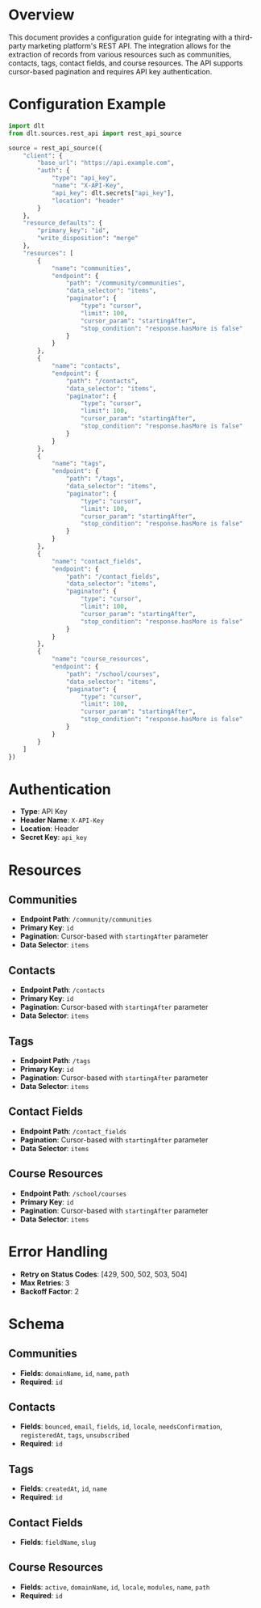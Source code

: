 # Overview

This document provides a configuration guide for integrating with a third-party marketing platform's REST API. The integration allows for the extraction of records from various resources such as communities, contacts, tags, contact fields, and course resources. The API supports cursor-based pagination and requires API key authentication.

# Configuration Example

```python
import dlt
from dlt.sources.rest_api import rest_api_source

source = rest_api_source({
    "client": {
        "base_url": "https://api.example.com",
        "auth": {
            "type": "api_key",
            "name": "X-API-Key",
            "api_key": dlt.secrets["api_key"],
            "location": "header"
        }
    },
    "resource_defaults": {
        "primary_key": "id",
        "write_disposition": "merge"
    },
    "resources": [
        {
            "name": "communities",
            "endpoint": {
                "path": "/community/communities",
                "data_selector": "items",
                "paginator": {
                    "type": "cursor",
                    "limit": 100,
                    "cursor_param": "startingAfter",
                    "stop_condition": "response.hasMore is false"
                }
            }
        },
        {
            "name": "contacts",
            "endpoint": {
                "path": "/contacts",
                "data_selector": "items",
                "paginator": {
                    "type": "cursor",
                    "limit": 100,
                    "cursor_param": "startingAfter",
                    "stop_condition": "response.hasMore is false"
                }
            }
        },
        {
            "name": "tags",
            "endpoint": {
                "path": "/tags",
                "data_selector": "items",
                "paginator": {
                    "type": "cursor",
                    "limit": 100,
                    "cursor_param": "startingAfter",
                    "stop_condition": "response.hasMore is false"
                }
            }
        },
        {
            "name": "contact_fields",
            "endpoint": {
                "path": "/contact_fields",
                "data_selector": "items",
                "paginator": {
                    "type": "cursor",
                    "limit": 100,
                    "cursor_param": "startingAfter",
                    "stop_condition": "response.hasMore is false"
                }
            }
        },
        {
            "name": "course_resources",
            "endpoint": {
                "path": "/school/courses",
                "data_selector": "items",
                "paginator": {
                    "type": "cursor",
                    "limit": 100,
                    "cursor_param": "startingAfter",
                    "stop_condition": "response.hasMore is false"
                }
            }
        }
    ]
})
```

# Authentication

- **Type**: API Key
- **Header Name**: `X-API-Key`
- **Location**: Header
- **Secret Key**: `api_key`

# Resources

## Communities
- **Endpoint Path**: `/community/communities`
- **Primary Key**: `id`
- **Pagination**: Cursor-based with `startingAfter` parameter
- **Data Selector**: `items`

## Contacts
- **Endpoint Path**: `/contacts`
- **Primary Key**: `id`
- **Pagination**: Cursor-based with `startingAfter` parameter
- **Data Selector**: `items`

## Tags
- **Endpoint Path**: `/tags`
- **Primary Key**: `id`
- **Pagination**: Cursor-based with `startingAfter` parameter
- **Data Selector**: `items`

## Contact Fields
- **Endpoint Path**: `/contact_fields`
- **Pagination**: Cursor-based with `startingAfter` parameter
- **Data Selector**: `items`

## Course Resources
- **Endpoint Path**: `/school/courses`
- **Primary Key**: `id`
- **Pagination**: Cursor-based with `startingAfter` parameter
- **Data Selector**: `items`

# Error Handling

- **Retry on Status Codes**: [429, 500, 502, 503, 504]
- **Max Retries**: 3
- **Backoff Factor**: 2

# Schema

## Communities
- **Fields**: `domainName`, `id`, `name`, `path`
- **Required**: `id`

## Contacts
- **Fields**: `bounced`, `email`, `fields`, `id`, `locale`, `needsConfirmation`, `registeredAt`, `tags`, `unsubscribed`
- **Required**: `id`

## Tags
- **Fields**: `createdAt`, `id`, `name`
- **Required**: `id`

## Contact Fields
- **Fields**: `fieldName`, `slug`

## Course Resources
- **Fields**: `active`, `domainName`, `id`, `locale`, `modules`, `name`, `path`
- **Required**: `id`